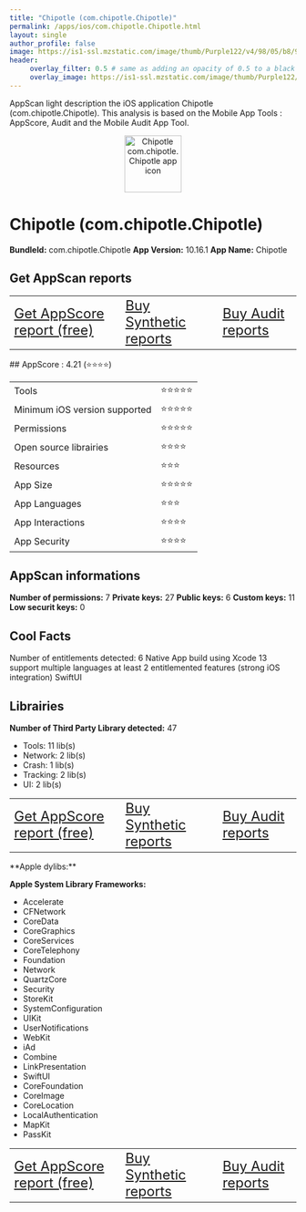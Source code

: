 ```yaml
---
title: "Chipotle (com.chipotle.Chipotle)"
permalink: /apps/ios/com.chipotle.Chipotle.html
layout: single
author_profile: false
image: https://is1-ssl.mzstatic.com/image/thumb/Purple122/v4/98/05/b8/9805b8d9-9a81-7cb3-e49f-95cb72fdd711/AppIcon-1x_U007emarketing-0-5-0-85-220.png/512x512bb.jpg
header: 
     overlay_filter: 0.5 # same as adding an opacity of 0.5 to a black background
     overlay_image: https://is1-ssl.mzstatic.com/image/thumb/Purple122/v4/98/05/b8/9805b8d9-9a81-7cb3-e49f-95cb72fdd711/AppIcon-1x_U007emarketing-0-5-0-85-220.png/512x512bb.jpg
---
```

AppScan light description the iOS application Chipotle (com.chipotle.Chipotle). This analysis is based on the Mobile App Tools : AppScore, Audit and the Mobile Audit App Tool.

  
  
<div style="text-align: center;"><img src="https://is1-ssl.mzstatic.com/image/thumb/Purple122/v4/98/05/b8/9805b8d9-9a81-7cb3-e49f-95cb72fdd711/AppIcon-1x_U007emarketing-0-5-0-85-220.png/512x512bb.jpg" width="100" height="100" alt="Chipotle com.chipotle.Chipotle app icon"></div>  
  
# Chipotle (com.chipotle.Chipotle)

**BundleId:** com.chipotle.Chipotle
**App Version:** 10.16.1
**App Name:** Chipotle


## Get AppScan reports
<table>
	<tr>
	<td> <a target="_blank" id="get-appscore-report" href="/appscore-evaluation-appstore-one-app.html?bundleID=com.chipotle.Chipotle" class="btn btn--inverse" style="font-size: 1.5em;"> Get AppScore report (free)</a> </td>
	<td> <a target="_blank" id="get-synthetic-reports" href="/appstore-app.html?bundleID=com.chipotle.Chipotle" class="btn btn--info" style="font-size: 1.5em;"> Buy Synthetic reports</a></td>
	<td> <a target="_blank" id="get-audit-reports" href="/appstore-app.html?bundleID=com.chipotle.Chipotle" class="btn btn--success" style="font-size: 1.5em;"> Buy Audit reports</a>  </td>
</tr></table>
## AppScore : 4.21 (⭐️⭐️⭐️⭐️) 

<table>
<tr><td> Tools </td><td> ⭐️⭐️⭐️⭐️⭐️ </td></tr>
<tr><td> Minimum iOS version supported </td><td> ⭐️⭐️⭐️⭐️⭐️ </td></tr>
<tr><td> Permissions </td><td> ⭐️⭐️⭐️⭐️⭐️ </td></tr>
<tr><td> Open source librairies </td><td> ⭐️⭐️⭐️⭐️ </td></tr>
<tr><td> Resources </td><td> ⭐️⭐️⭐️ </td></tr>
<tr><td> App Size </td><td> ⭐️⭐️⭐️⭐️⭐️ </td></tr>
<tr><td> App Languages </td><td> ⭐️⭐️⭐️ </td></tr>
<tr><td> App Interactions </td><td> ⭐️⭐️⭐️⭐️ </td></tr>
<tr><td> App Security </td><td> ⭐️⭐️⭐️⭐️ </td></tr>
</table>

  
  
## AppScan informations 

**Number of permissions:** 7
**Private keys:** 27
**Public keys:** 6
**Custom keys:** 11
**Low securit keys:** 0
  


## Cool Facts

Number of entitlements detected: 6
Native App
build using Xcode 13
support multiple languages
at least 2 entitlemented features (strong iOS integration)
SwiftUI
  


## Librairies 
**Number of Third Party Library detected:** 47
- Tools: 11 lib(s)
- Network: 2 lib(s)
- Crash: 1 lib(s)
- Tracking: 2 lib(s)
- UI: 2 lib(s)

<table>
	<tr>
	<td> <a target="_blank" id="get-appscore-report" href="/appscore-evaluation-appstore-one-app.html?bundleID=com.chipotle.Chipotle" class="btn btn--inverse" style="font-size: 1.5em;"> Get AppScore report (free)</a> </td>
	<td> <a target="_blank" id="get-synthetic-reports" href="/appstore-app.html?bundleID=com.chipotle.Chipotle" class="btn btn--info" style="font-size: 1.5em;"> Buy Synthetic reports</a></td>
	<td> <a target="_blank" id="get-audit-reports" href="/appstore-app.html?bundleID=com.chipotle.Chipotle" class="btn btn--success" style="font-size: 1.5em;"> Buy Audit reports</a>  </td>
</tr></table>
**Apple dylibs:**


**Apple System Library Frameworks:**
- Accelerate
- CFNetwork
- CoreData
- CoreGraphics
- CoreServices
- CoreTelephony
- Foundation
- Network
- QuartzCore
- Security
- StoreKit
- SystemConfiguration
- UIKit
- UserNotifications
- WebKit
- iAd
- Combine
- LinkPresentation
- SwiftUI
- CoreFoundation
- CoreImage
- CoreLocation
- LocalAuthentication
- MapKit
- PassKit


  
<table>
	<tr>
	<td> <a target="_blank" id="get-appscore-report" href="/appscore-evaluation-appstore-one-app.html?bundleID=com.chipotle.Chipotle" class="btn btn--inverse" style="font-size: 1.5em;"> Get AppScore report (free)</a> </td>
	<td> <a target="_blank" id="get-synthetic-reports" href="/appstore-app.html?bundleID=com.chipotle.Chipotle" class="btn btn--info" style="font-size: 1.5em;"> Buy Synthetic reports</a></td>
	<td> <a target="_blank" id="get-audit-reports" href="/appstore-app.html?bundleID=com.chipotle.Chipotle" class="btn btn--success" style="font-size: 1.5em;"> Buy Audit reports</a>  </td>
</tr></table>


